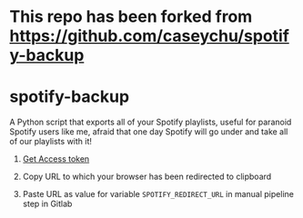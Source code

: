 This repo has been forked from https://github.com/caseychu/spotify-backup
==============

spotify-backup
==============

A Python script that exports all of your Spotify playlists, useful for paranoid Spotify users like me, afraid that one day Spotify will go under and take all of our playlists with it!

1. [Get Access token](https://accounts.spotify.com/authorize?response_type=token&client_id=5c098bcc800e45d49e476265bc9b6934&scope=playlist-read-private+playlist-read-collaborative+user-library-read&redirect_uri=http%3A%2F%2F127.0.0.1%3A43019%2Fredirect)

2. Copy URL to which your browser has been redirected to clipboard

3. Paste URL as value for variable `SPOTIFY_REDIRECT_URL` in manual pipeline step in Gitlab

